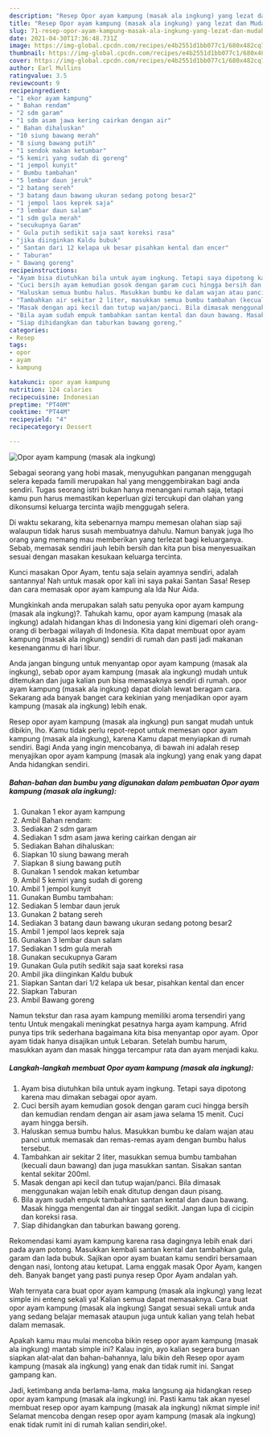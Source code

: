 ```yaml
---
description: "Resep Opor ayam kampung (masak ala ingkung) yang lezat dan Mudah Dibuat"
title: "Resep Opor ayam kampung (masak ala ingkung) yang lezat dan Mudah Dibuat"
slug: 71-resep-opor-ayam-kampung-masak-ala-ingkung-yang-lezat-dan-mudah-dibuat
date: 2021-04-30T17:36:48.731Z
image: https://img-global.cpcdn.com/recipes/e4b2551d1bb077c1/680x482cq70/opor-ayam-kampung-masak-ala-ingkung-foto-resep-utama.jpg
thumbnail: https://img-global.cpcdn.com/recipes/e4b2551d1bb077c1/680x482cq70/opor-ayam-kampung-masak-ala-ingkung-foto-resep-utama.jpg
cover: https://img-global.cpcdn.com/recipes/e4b2551d1bb077c1/680x482cq70/opor-ayam-kampung-masak-ala-ingkung-foto-resep-utama.jpg
author: Earl Mullins
ratingvalue: 3.5
reviewcount: 9
recipeingredient:
- "1 ekor ayam kampung"
- " Bahan rendam"
- "2 sdm garam"
- "1 sdm asam jawa kering cairkan dengan air"
- " Bahan dihaluskan"
- "10 siung bawang merah"
- "8 siung bawang putih"
- "1 sendok makan ketumbar"
- "5 kemiri yang sudah di goreng"
- "1 jempol kunyit"
- " Bumbu tambahan"
- "5 lembar daun jeruk"
- "2 batang sereh"
- "3 batang daun bawang ukuran sedang potong besar2"
- "1 jempol laos keprek saja"
- "3 lembar daun salam"
- "1 sdm gula merah"
- "secukupnya Garam"
- " Gula putih sedikit saja saat koreksi rasa"
- "jika diinginkan Kaldu bubuk"
- " Santan dari 12 kelapa uk besar pisahkan kental dan encer"
- " Taburan"
- " Bawang goreng"
recipeinstructions:
- "Ayam bisa diutuhkan bila untuk ayam ingkung. Tetapi saya dipotong karena mau dimakan sebagai opor ayam."
- "Cuci bersih ayam kemudian gosok dengan garam cuci hingga bersih dan kemudian rendam dengan air asam jawa selama 15 menit. Cuci ayam hingga bersih."
- "Haluskan semua bumbu halus. Masukkan bumbu ke dalam wajan atau panci untuk memasak dan remas-remas ayam dengan bumbu halus tersebut."
- "Tambahkan air sekitar 2 liter, masukkan semua bumbu tambahan (kecuali daun bawang) dan juga masukkan santan. Sisakan santan kental sekitar 200ml."
- "Masak dengan api kecil dan tutup wajan/panci. Bila dimasak menggunakan wajan lebih enak ditutup dengan daun pisang."
- "Bila ayam sudah empuk tambahkan santan kental dan daun bawang. Masak hingga mengental dan air tinggal sedikit. Jangan lupa di cicipin dan koreksi rasa."
- "Siap dihidangkan dan taburkan bawang goreng."
categories:
- Resep
tags:
- opor
- ayam
- kampung

katakunci: opor ayam kampung 
nutrition: 124 calories
recipecuisine: Indonesian
preptime: "PT40M"
cooktime: "PT44M"
recipeyield: "4"
recipecategory: Dessert

---
```



![Opor ayam kampung (masak ala ingkung)](https://img-global.cpcdn.com/recipes/e4b2551d1bb077c1/680x482cq70/opor-ayam-kampung-masak-ala-ingkung-foto-resep-utama.jpg)

Sebagai seorang yang hobi masak, menyuguhkan panganan menggugah selera kepada famili merupakan hal yang menggembirakan bagi anda sendiri. Tugas seorang istri bukan hanya menangani rumah saja, tetapi kamu pun harus memastikan keperluan gizi tercukupi dan olahan yang dikonsumsi keluarga tercinta wajib menggugah selera.

Di waktu  sekarang, kita sebenarnya mampu memesan olahan siap saji walaupun tidak harus susah membuatnya dahulu. Namun banyak juga lho orang yang memang mau memberikan yang terlezat bagi keluarganya. Sebab, memasak sendiri jauh lebih bersih dan kita pun bisa menyesuaikan sesuai dengan masakan kesukaan keluarga tercinta. 

Kunci masakan Opor Ayam, tentu saja selain ayamnya sendiri, adalah santannya! Nah untuk masak opor kali ini saya pakai Santan Sasa! Resep dan cara memasak opor ayam kampung ala Ida Nur Aida.

Mungkinkah anda merupakan salah satu penyuka opor ayam kampung (masak ala ingkung)?. Tahukah kamu, opor ayam kampung (masak ala ingkung) adalah hidangan khas di Indonesia yang kini digemari oleh orang-orang di berbagai wilayah di Indonesia. Kita dapat membuat opor ayam kampung (masak ala ingkung) sendiri di rumah dan pasti jadi makanan kesenanganmu di hari libur.

Anda jangan bingung untuk menyantap opor ayam kampung (masak ala ingkung), sebab opor ayam kampung (masak ala ingkung) mudah untuk ditemukan dan juga kalian pun bisa memasaknya sendiri di rumah. opor ayam kampung (masak ala ingkung) dapat diolah lewat beragam cara. Sekarang ada banyak banget cara kekinian yang menjadikan opor ayam kampung (masak ala ingkung) lebih enak.

Resep opor ayam kampung (masak ala ingkung) pun sangat mudah untuk dibikin, lho. Kamu tidak perlu repot-repot untuk memesan opor ayam kampung (masak ala ingkung), karena Kamu dapat menyiapkan di rumah sendiri. Bagi Anda yang ingin mencobanya, di bawah ini adalah resep menyajikan opor ayam kampung (masak ala ingkung) yang enak yang dapat Anda hidangkan sendiri.

<!--inarticleads1-->

##### Bahan-bahan dan bumbu yang digunakan dalam pembuatan Opor ayam kampung (masak ala ingkung):

1. Gunakan 1 ekor ayam kampung
1. Ambil  Bahan rendam:
1. Sediakan 2 sdm garam
1. Sediakan 1 sdm asam jawa kering cairkan dengan air
1. Sediakan  Bahan dihaluskan:
1. Siapkan 10 siung bawang merah
1. Siapkan 8 siung bawang putih
1. Gunakan 1 sendok makan ketumbar
1. Ambil 5 kemiri yang sudah di goreng
1. Ambil 1 jempol kunyit
1. Gunakan  Bumbu tambahan:
1. Sediakan 5 lembar daun jeruk
1. Gunakan 2 batang sereh
1. Sediakan 3 batang daun bawang ukuran sedang potong besar2
1. Ambil 1 jempol laos keprek saja
1. Gunakan 3 lembar daun salam
1. Sediakan 1 sdm gula merah
1. Gunakan secukupnya Garam
1. Gunakan  Gula putih sedikit saja saat koreksi rasa
1. Ambil jika diinginkan Kaldu bubuk
1. Siapkan  Santan dari 1/2 kelapa uk besar, pisahkan kental dan encer
1. Siapkan  Taburan
1. Ambil  Bawang goreng


Namun tekstur dan rasa ayam kampung memiliki aroma tersendiri yang tentu Untuk mengakali meningkat pesatnya harga ayam kampung. Afrid punya tips trik sederhana bagaimana kita bisa menyantap opor ayam. Opor ayam tidak hanya disajikan untuk Lebaran. Setelah bumbu harum, masukkan ayam dan masak hingga tercampur rata dan ayam menjadi kaku. 

<!--inarticleads2-->

##### Langkah-langkah membuat Opor ayam kampung (masak ala ingkung):

1. Ayam bisa diutuhkan bila untuk ayam ingkung. Tetapi saya dipotong karena mau dimakan sebagai opor ayam.
1. Cuci bersih ayam kemudian gosok dengan garam cuci hingga bersih dan kemudian rendam dengan air asam jawa selama 15 menit. Cuci ayam hingga bersih.
1. Haluskan semua bumbu halus. Masukkan bumbu ke dalam wajan atau panci untuk memasak dan remas-remas ayam dengan bumbu halus tersebut.
1. Tambahkan air sekitar 2 liter, masukkan semua bumbu tambahan (kecuali daun bawang) dan juga masukkan santan. Sisakan santan kental sekitar 200ml.
1. Masak dengan api kecil dan tutup wajan/panci. Bila dimasak menggunakan wajan lebih enak ditutup dengan daun pisang.
1. Bila ayam sudah empuk tambahkan santan kental dan daun bawang. Masak hingga mengental dan air tinggal sedikit. Jangan lupa di cicipin dan koreksi rasa.
1. Siap dihidangkan dan taburkan bawang goreng.


Rekomendasi kami ayam kampung karena rasa dagingnya lebih enak dari pada ayam potong. Masukkan kembali santan kental dan tambahkan gula, garam dan lada bubuk. Sajikan opor ayam buatan kamu sendiri bersamaan dengan nasi, lontong atau ketupat. Lama enggak masak Opor Ayam, kangen deh. Banyak banget yang pasti punya resep Opor Ayam andalan yah. 

Wah ternyata cara buat opor ayam kampung (masak ala ingkung) yang lezat simple ini enteng sekali ya! Kalian semua dapat memasaknya. Cara buat opor ayam kampung (masak ala ingkung) Sangat sesuai sekali untuk anda yang sedang belajar memasak ataupun juga untuk kalian yang telah hebat dalam memasak.

Apakah kamu mau mulai mencoba bikin resep opor ayam kampung (masak ala ingkung) mantab simple ini? Kalau ingin, ayo kalian segera buruan siapkan alat-alat dan bahan-bahannya, lalu bikin deh Resep opor ayam kampung (masak ala ingkung) yang enak dan tidak rumit ini. Sangat gampang kan. 

Jadi, ketimbang anda berlama-lama, maka langsung aja hidangkan resep opor ayam kampung (masak ala ingkung) ini. Pasti kamu tak akan nyesel membuat resep opor ayam kampung (masak ala ingkung) nikmat simple ini! Selamat mencoba dengan resep opor ayam kampung (masak ala ingkung) enak tidak rumit ini di rumah kalian sendiri,oke!.


